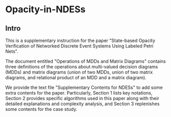 # Opacity-in-NDESs
Intro
----
This is a supplementary instruction for the paper "State-based Opacity Verification of Networked Discrete Event Systems Using Labeled Petri Nets".

The document entitled "Operations of MDDs and Matrix Diagrams" contains three definitions of the operations about multi-valued decision diagrams (MDDs) and matrix diagrams (union of two MDDs, union of two matrix diagrams, and relational product of an MDD and a matrix diagram).

We provide the text file "Supplementary Contents for NDESs" to add some extra contents for the paper. Particularly, Section 1 lists key notations, Section 2 provides specific algorithms used in this paper along with their detailed explanations and complexity analysis, and Section 3 replenishes some contents for the case study.
